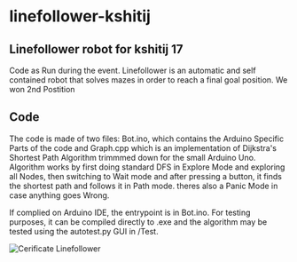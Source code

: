 # linefollower-kshitij
## **Linefollower robot for kshitij 17**
Code as Run during the event.
Linefollower is an automatic and self contained robot that solves mazes in order to reach a final goal position. We won 2nd Postition

## Code
The code is made of two files: Bot.ino, which contains the Arduino Specific Parts of the code and Graph.cpp which is an implementation of Dijkstra's Shortest Path Algorithm trimmmed down for the small Arduino Uno.
Algorithm works by first doing standard DFS in Explore Mode and exploring all Nodes, then switching to Wait mode and after pressing a button, it finds the shortest path and follows it in Path mode. theres also a Panic Mode in case anything goes Wrong.

If complied on Arduino IDE, the entrypoint is in Bot.ino. 
For testing purposes, it can be compiled directly to .exe and the algorithm may be tested using the autotest.py GUI in /Test.

![Cerificate Linefollower](https://raw.githubusercontent.com/s-ankur/linefollower-kshitij/master/IMG-20180121-WA0002.jpg)


